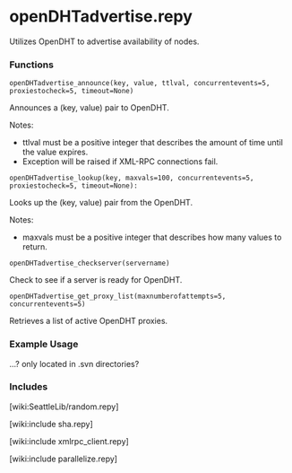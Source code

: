 # openDHTadvertise.repy
Utilizes OpenDHT to advertise availability of nodes.

### Functions
```
openDHTadvertise_announce(key, value, ttlval, concurrentevents=5, proxiestocheck=5, timeout=None)
```
   Announces a (key, value) pair to OpenDHT.
   
   Notes:
   * ttlval must be a positive integer that describes the amount of time until the value expires.
   * Exception will be raised if XML-RPC connections fail.

```
openDHTadvertise_lookup(key, maxvals=100, concurrentevents=5, proxiestocheck=5, timeout=None):
```
   Looks up the (key, value) pair from the OpenDHT.

   Notes:
   * maxvals must be a positive integer that describes how many values to return.

```
openDHTadvertise_checkserver(servername)
```
   Check to see if a server is ready for OpenDHT.

```
openDHTadvertise_get_proxy_list(maxnumberofattempts=5, concurrentevents=5)
```
   Retrieves a list of active OpenDHT proxies.

### Example Usage
...? only located in .svn directories?

### Includes
[wiki:SeattleLib/random.repy]

[wiki:include sha.repy]

[wiki:include xmlrpc_client.repy]

[wiki:include parallelize.repy]
